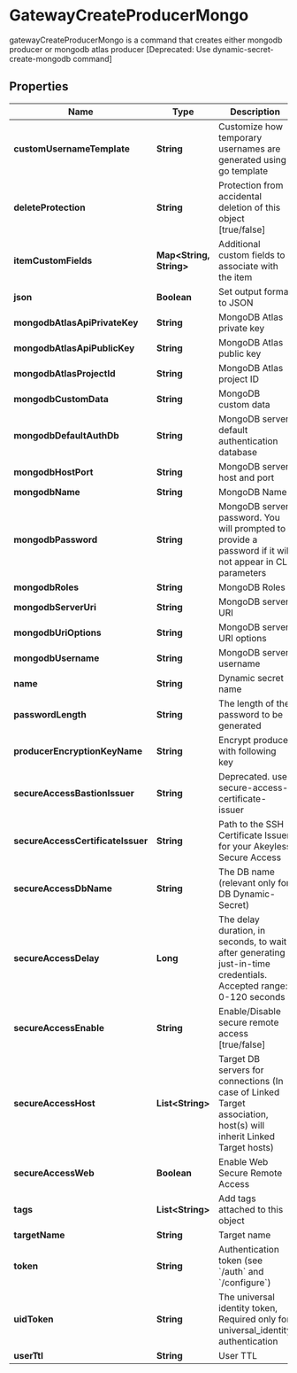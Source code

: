 

# GatewayCreateProducerMongo

gatewayCreateProducerMongo is a command that creates either mongodb  producer or mongodb atlas producer [Deprecated: Use dynamic-secret-create-mongodb command]

## Properties

| Name | Type | Description | Notes |
|------------ | ------------- | ------------- | -------------|
|**customUsernameTemplate** | **String** | Customize how temporary usernames are generated using go template |  [optional] |
|**deleteProtection** | **String** | Protection from accidental deletion of this object [true/false] |  [optional] |
|**itemCustomFields** | **Map&lt;String, String&gt;** | Additional custom fields to associate with the item |  [optional] |
|**json** | **Boolean** | Set output format to JSON |  [optional] |
|**mongodbAtlasApiPrivateKey** | **String** | MongoDB Atlas private key |  [optional] |
|**mongodbAtlasApiPublicKey** | **String** | MongoDB Atlas public key |  [optional] |
|**mongodbAtlasProjectId** | **String** | MongoDB Atlas project ID |  [optional] |
|**mongodbCustomData** | **String** | MongoDB custom data |  [optional] |
|**mongodbDefaultAuthDb** | **String** | MongoDB server default authentication database |  [optional] |
|**mongodbHostPort** | **String** | MongoDB server host and port |  [optional] |
|**mongodbName** | **String** | MongoDB Name |  [optional] |
|**mongodbPassword** | **String** | MongoDB server password. You will prompted to provide a password if it will not appear in CLI parameters |  [optional] |
|**mongodbRoles** | **String** | MongoDB Roles |  [optional] |
|**mongodbServerUri** | **String** | MongoDB server URI |  [optional] |
|**mongodbUriOptions** | **String** | MongoDB server URI options |  [optional] |
|**mongodbUsername** | **String** | MongoDB server username |  [optional] |
|**name** | **String** | Dynamic secret name |  |
|**passwordLength** | **String** | The length of the password to be generated |  [optional] |
|**producerEncryptionKeyName** | **String** | Encrypt producer with following key |  [optional] |
|**secureAccessBastionIssuer** | **String** | Deprecated. use secure-access-certificate-issuer |  [optional] |
|**secureAccessCertificateIssuer** | **String** | Path to the SSH Certificate Issuer for your Akeyless Secure Access |  [optional] |
|**secureAccessDbName** | **String** | The DB name (relevant only for DB Dynamic-Secret) |  [optional] |
|**secureAccessDelay** | **Long** | The delay duration, in seconds, to wait after generating just-in-time credentials. Accepted range: 0-120 seconds |  [optional] |
|**secureAccessEnable** | **String** | Enable/Disable secure remote access [true/false] |  [optional] |
|**secureAccessHost** | **List&lt;String&gt;** | Target DB servers for connections (In case of Linked Target association, host(s) will inherit Linked Target hosts) |  [optional] |
|**secureAccessWeb** | **Boolean** | Enable Web Secure Remote Access |  [optional] |
|**tags** | **List&lt;String&gt;** | Add tags attached to this object |  [optional] |
|**targetName** | **String** | Target name |  [optional] |
|**token** | **String** | Authentication token (see &#x60;/auth&#x60; and &#x60;/configure&#x60;) |  [optional] |
|**uidToken** | **String** | The universal identity token, Required only for universal_identity authentication |  [optional] |
|**userTtl** | **String** | User TTL |  [optional] |



